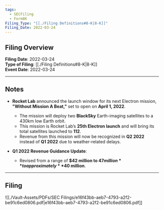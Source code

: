 ```yaml
---
tags:
  - SECFiling
  - Form8K
Filing_Type: "[[./Filing Definitions#8-K|8-K]]"
Filing_Date: 2022-03-24
---
```

## Filing Overview

**Filing Date**: 2022-03-24  
**Type of Filing**: [[./Filing Definitions#8-K|8-K]]  
**Event Date**: 2022-03-24  

---
## Notes

- **Rocket Lab** announced the launch window for its next Electron mission, **"Without Mission A Beat,"** set to open on **April 1, 2022**.  
  - The mission will deploy two **BlackSky** Earth-imaging satellites to a 430km low Earth orbit.  
  - This mission is Rocket Lab’s **25th Electron launch** and will bring its total satellites launched to **112**.  
  - Revenue from this mission will now be recognized in **Q2 2022** instead of **Q1 2022** due to weather-related delays.

- **Q1 2022 Revenue Guidance Update**:
  - Revised from a range of **$42 million to $47 million** to approximately **$40 million**.  

---
## Filing

![[./Vault-Assets/PDFs/SEC Filings/e16f43bb-aeb7-4793-a2f2-be91c6ed0806.pdf|e16f43bb-aeb7-4793-a2f2-be91c6ed0806.pdf]]
